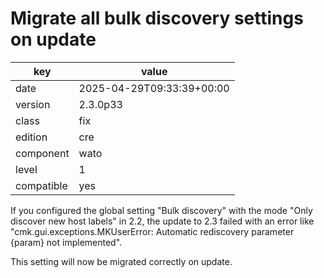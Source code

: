 [//]: # (werk v2)
# Migrate all bulk discovery settings on update

key        | value
---------- | ---
date       | 2025-04-29T09:33:39+00:00
version    | 2.3.0p33
class      | fix
edition    | cre
component  | wato
level      | 1
compatible | yes

If you configured the global setting "Bulk discovery" with the mode "Only
discover new host labels" in 2.2, the update to 2.3 failed with an error like
"cmk.gui.exceptions.MKUserError: Automatic rediscovery parameter {param} not
implemented".

This setting will now be migrated correctly on update.
